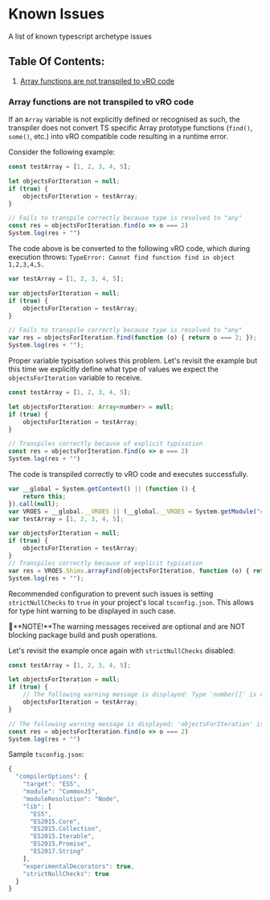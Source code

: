 # Known Issues
A list of known typescript archetype issues

## Table Of Contents:
1. [Array functions are not transpiled to vRO code](#array-functions-are-not-transpiled-to-vro-code)

### Array functions are not transpiled to vRO code

If an `Array` variable is not explicitly defined or recognised as such, the transpiler does not convert TS specific Array prototype functions (`find()`, `some()`, etc.) into vRO compatible code resulting in a runtime error.

Consider the following example:
```javascript
const testArray = [1, 2, 3, 4, 5];

let objectsForIteration = null;
if (true) {
    objectsForIteration = testArray;
}

// Fails to transpile correctly because type is resolved to "any"
const res = objectsForIteration.find(o => o === 2)
System.log(res + "")
```

The code above is be converted to the following vRO code, which during execution throws: `TypeError: Cannot find function find in object 1,2,3,4,5.`

```javascript
var testArray = [1, 2, 3, 4, 5];

var objectsForIteration = null;
if (true) {
    objectsForIteration = testArray;
}

// Fails to transpile correctly because type is resolved to "any"
var res = objectsForIteration.find(function (o) { return o === 2; });
System.log(res + "");
```

Proper variable typisation solves this problem. Let's revisit the example but this time we explicitly define what type of values we expect the `objectsForIteration` variable to receive.

```javascript
const testArray = [1, 2, 3, 4, 5];

let objectsForIteration: Array<number> = null;
if (true) {
    objectsForIteration = testArray;
}

// Transpiles correctly because of explicit typisation
const res = objectsForIteration.find(o => o === 2)
System.log(res + "")
```

The code is transpiled correctly to vRO code and executes successfully.

```javascript
var __global = System.getContext() || (function () {
    return this;
}).call(null);
var VROES = __global.__VROES || (__global.__VROES = System.getModule("com.vmware.pscoe.library.ecmascript").VROES());
var testArray = [1, 2, 3, 4, 5];

var objectsForIteration = null;
if (true) {
    objectsForIteration = testArray;
}
// Transpiles correctly because of explicit typisation
var res = VROES.Shims.arrayFind(objectsForIteration, function (o) { return o === 2; });
System.log(res + "");
```
Recommended configuration to prevent such issues is setting `strictNullChecks` to `true` in your project's local `tsconfig.json`. This allows for type hint warning to be displayed in such case.

:scroll:**NOTE!**The warning messages received are optional and are NOT blocking package build and push operations.

Let's revisit the example once again with `strictNullChecks` disabled:

```javascript
const testArray = [1, 2, 3, 4, 5];

let objectsForIteration = null;
if (true) {
    // The following warning message is displayed: Type 'number[]' is not assignable to type 'null'.ts(2322)
    objectsForIteration = testArray;
}

// The following warning message is displayed: 'objectsForIteration' is possibly 'null'.ts(18047)
const res = objectsForIteration.find(o => o === 2)
System.log(res + "")
```

Sample `tsconfig.json`:

```javascript
{
  "compilerOptions": {
    "target": "ES5",
    "module": "CommonJS",
    "moduleResolution": "Node",
    "lib": [
      "ES5",
      "ES2015.Core",
      "ES2015.Collection",
      "ES2015.Iterable",
      "ES2015.Promise",
      "ES2017.String"
    ],
    "experimentalDecorators": true,
    "strictNullChecks": true
  }
}
```